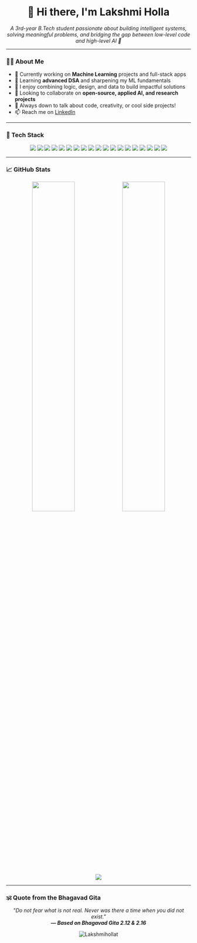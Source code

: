 <h1 align="center"> 👋 Hi there, I'm Lakshmi Holla</h1>

<p align="center">
  <em>A 3rd-year B.Tech student passionate about building intelligent systems, solving meaningful problems, and bridging the gap between low-level code and high-level AI 🚀</em>
</p>

---

### 👩‍💻 About Me

- 🔭 Currently working on **Machine Learning** projects and full-stack apps  
- 🌱 Learning **advanced DSA** and sharpening my ML fundamentals  
- 🧠 I enjoy combining logic, design, and data to build impactful solutions  
- 🤝 Looking to collaborate on **open-source, applied AI, and research projects**  
- 💬 Always down to talk about code, creativity, or cool side projects!  
- 📫 Reach me on [LinkedIn](https://www.linkedin.com/in/lakshmi-holla-t/)

---

### 🧰 Tech Stack

<p align="center">
  <img src="https://img.shields.io/badge/C-%2300599C?style=for-the-badge&logo=c&logoColor=white&labelColor=1d1f27"/>
  <img src="https://img.shields.io/badge/C++-%2300599C?style=for-the-badge&logo=c%2B%2B&logoColor=white&labelColor=1d1f27"/>
  <img src="https://img.shields.io/badge/Java-%23ED8B00?style=for-the-badge&logo=java&logoColor=white&labelColor=1d1f27"/>
  <img src="https://img.shields.io/badge/Python-%233776AB?style=for-the-badge&logo=python&logoColor=white&labelColor=1d1f27"/>
  <img src="https://img.shields.io/badge/HTML-%23E34F26?style=for-the-badge&logo=html5&logoColor=white&labelColor=1d1f27"/>
  <img src="https://img.shields.io/badge/CSS-%231572B6?style=for-the-badge&logo=css3&logoColor=white&labelColor=1d1f27"/>
  <img src="https://img.shields.io/badge/JavaScript-%23F7DF1E?style=for-the-badge&logo=javascript&logoColor=black&labelColor=ffffff"/>
  <img src="https://img.shields.io/badge/Flask-%23000000?style=for-the-badge&logo=flask&logoColor=white&labelColor=1d1f27"/>
  <img src="https://img.shields.io/badge/MySQL-%234479A1?style=for-the-badge&logo=mysql&logoColor=white&labelColor=1d1f27"/>
  <img src="https://img.shields.io/badge/OpenCV-%235C3EE8?style=for-the-badge&logo=opencv&logoColor=white&labelColor=1d1f27"/>
  <img src="https://img.shields.io/badge/TensorFlow-%23FF6F00?style=for-the-badge&logo=tensorflow&logoColor=white&labelColor=1d1f27"/>
  <img src="https://img.shields.io/badge/PyTorch-%23EE4C2C?style=for-the-badge&logo=pytorch&logoColor=white&labelColor=1d1f27"/>
  <img src="https://img.shields.io/badge/Scikit--Learn-%23F7931E?style=for-the-badge&logo=scikit-learn&logoColor=white&labelColor=1d1f27"/>
  <img src="https://img.shields.io/badge/YOLOv8-%23000000?style=for-the-badge&logo=ultralytics&logoColor=white&labelColor=1d1f27"/>
  <img src="https://img.shields.io/badge/Whisper-%23000000?style=for-the-badge&logo=openai&logoColor=white&labelColor=1d1f27"/>
  <img src="https://img.shields.io/badge/Machine%20Learning-%2300C49A?style=for-the-badge&logo=academia&logoColor=white&labelColor=1d1f27"/>
  <img src="https://img.shields.io/badge/Deep%20Learning-%230072C6?style=for-the-badge&logo=deeplearning&logoColor=white&labelColor=1d1f27"/>
  <img src="https://img.shields.io/badge/Git-%23F05032?style=for-the-badge&logo=git&logoColor=white&labelColor=1d1f27"/>
  <img src="https://img.shields.io/badge/GitHub-%23181717?style=for-the-badge&logo=github&logoColor=white&labelColor=1d1f27"/>
</p>


---

### 📈 GitHub Stats

<p align="center">
  <img src="https://github-readme-stats.vercel.app/api?username=Lakshmihollat&show_icons=true&theme=react&hide_border=true" width="48%"/>
  <img src="https://github-readme-streak-stats.herokuapp.com/?user=Lakshmihollat&theme=react&hide_border=true" width="48%"/>
</p>

<p align="center">
  <img src="https://github-readme-stats.vercel.app/api/top-langs/?username=Lakshmihollat&layout=compact&theme=react&hide_border=true"/>
</p>

---

### 🕉️ Quote from the Bhagavad Gita

<p align="center">
  <em>"Do not fear what is not real. Never was there a time when you did not exist." <br><strong>— Based on Bhagavad Gita 2.12 & 2.16</strong></em>
</p>


<p align="center">
  <img src="https://komarev.com/ghpvc/?username=Lakshmihollat&label=Profile%20views&color=blueviolet&style=flat-square" alt="Lakshmihollat" />
</p>

